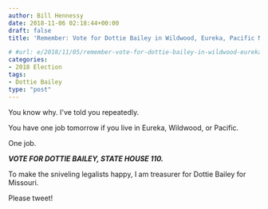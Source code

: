 ```yaml
---
author: Bill Hennessy
date: 2018-11-06 02:18:44+00:00
draft: false
title: 'Remember: Vote for Dottie Bailey in Wildwood, Eureka, Pacific MO'

# #url: e/2018/11/05/remember-vote-for-dottie-bailey-in-wildwood-eureka-pacific-mo/
categories:
- 2018 Election
tags:
- Dottie Bailey
type: "post"
---
```





You know why. I've told you repeatedly. 







You have one job tomorrow if you live in Eureka, Wildwood, or Pacific.







One job. 







**_VOTE FOR DOTTIE BAILEY, STATE HOUSE 110._**







To make the sniveling legalists happy, I am treasurer for Dottie Bailey for Missouri. 







Please tweet!



